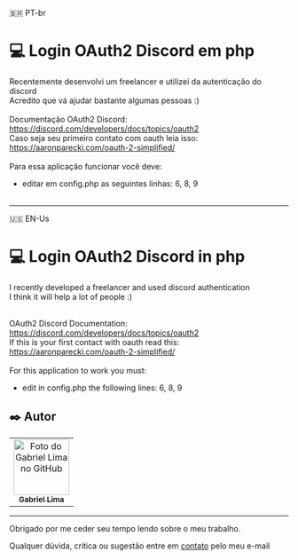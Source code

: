 🇧🇷 PT-br
# 💻 Login OAuth2 Discord em php
Recentemente desenvolvi um freelancer e utilizei da autenticação do discord<br />
Acredito que vá ajudar bastante algumas pessoas :)<br /><br />
Documentação OAuth2 Discord:
https://discord.com/developers/docs/topics/oauth2<br />
Caso seja seu primeiro contato com oauth leia isso:
https://aaronparecki.com/oauth-2-simplified/<br /><br />
Para essa aplicação funcionar você deve:<br />
- editar em config.php as seguintes linhas: 6, 8, 9
<br /><br />

---

🇺🇸 EN-Us
# 💻 Login OAuth2 Discord in php
I recently developed a freelancer and used discord authentication<br />
I think it will help a lot of people :)<br /><br />

OAuth2 Discord Documentation:
https://discord.com/developers/docs/topics/oauth2<br />
If this is your first contact with oauth read this:
https://aaronparecki.com/oauth-2-simplified/<br /> <br />
For this application to work you must:<br />
- edit in config.php the following lines: 6, 8, 9 

## ✒️ Autor

<table>
  <tr>
    <td align="center">
      <a href="https://github.com/Gabriellimmaa">
        <img src="https://avatars3.githubusercontent.com/u/42157830" width="100px;" alt="Foto do Gabriel Lima no GitHub"/><br>
        <sub>
          <b>Gabriel Lima</b>
        </sub>
      </a>
    </td>
  </tr>
</table>

---

Obrigado por me ceder seu tempo lendo sobre o meu trabalho.

Qualquer dúvida, crítica ou sugestão entre em <a href="mailto:gabriellimamoraes@gmail.com/">contato</a> pelo meu e-mail

